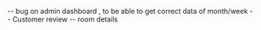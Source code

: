 <!-- TODO: -->

-- bug on admin dashboard , to be able to get correct data of month/week
-- Customer review
-- room details
